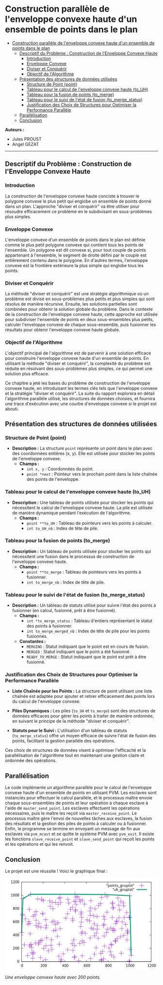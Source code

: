 # Construction parallèle de l'enveloppe convexe haute d'un ensemble de points dans le plan

- [Construction parallèle de l'enveloppe convexe haute d'un ensemble de points dans le plan](#construction-parallèle-de-lenveloppe-convexe-haute-dun-ensemble-de-points-dans-le-plan)
	- [Descriptif du Problème : Construction de l'Enveloppe Convexe Haute](#descriptif-du-problème--construction-de-lenveloppe-convexe-haute)
		- [Introduction](#introduction)
		- [Enveloppe Convexe](#enveloppe-convexe)
		- [Diviser et Conquérir](#diviser-et-conquérir)
		- [Objectif de l'Algorithme](#objectif-de-lalgorithme)
	- [Présentation des structures de données utilisées](#présentation-des-structures-de-données-utilisées)
		- [Structure de Point (point)](#structure-de-point-point)
		- [Tableau pour le calcul de l'enveloppe convexe haute (to\_UH)](#tableau-pour-le-calcul-de-lenveloppe-convexe-haute-to_uh)
		- [Tableau pour la fusion de points (to\_merge)](#tableau-pour-la-fusion-de-points-to_merge)
		- [Tableau pour le suivi de l'état de fusion (to\_merge\_status)](#tableau-pour-le-suivi-de-létat-de-fusion-to_merge_status)
		- [Justification des Choix de Structures pour Optimiser la Performance Parallèle](#justification-des-choix-de-structures-pour-optimiser-la-performance-parallèle)
	- [Parallélisation](#parallélisation)
	- [Conclusion](#conclusion)

**Auteurs :**

- Jules PROUST
- Angel GEZAT

---

## Descriptif du Problème : Construction de l'Enveloppe Convexe Haute

### Introduction

La construction de l'enveloppe convexe haute conciste à trouver le polygone convexe le plus petit qui englobe un ensemble de points donné dans un plan. L'approche "diviser et conquérir" va être utiliser pour résoudre efficacement ce problème en le subdivisant en sous-problèmes plus simples.

### Enveloppe Convexe

L'enveloppe convexe d'un ensemble de points dans le plan est définie comme le plus petit polygone convexe qui contient tous les points de l'ensemble. Un polygone est dit convexe si, pour tout couple de points appartenant à l'ensemble, le segment de droite défini par le couple est entièrement contenu dans le polygone. En d'autres termes, l'enveloppe convexe est la frontière extérieure la plus simple qui englobe tous les points.

### Diviser et Conquérir

La méthode "diviser et conquérir" est une stratégie algorithmique où un problème est divisé en sous-problèmes plus petits et plus simples qui sont résolus de manière récursive. Ensuite, les solutions partielles sont combinées pour obtenir la solution globale du problème. Dans le contexte de la construction de l'enveloppe convexe haute, cette approche est utilisée pour subdiviser l'ensemble de points en deux sous-ensembles plus petits, calculer l'enveloppe convexe de chaque sous-ensemble, puis fusionner les résultats pour obtenir l'enveloppe convexe haute globale.

### Objectif de l'Algorithme

L'objectif principal de l'algorithme est de parvenir à une solution efficace pour construire l'enveloppe convexe haute d'un ensemble de points. En utilisant la méthode "diviser et conquérir", la complexité du problème est réduite en résolvant des sous-problèmes plus simples, ce qui permet une solution plus efficace.

Ce chapitre a jeté les bases du problème de construction de l'enveloppe convexe haute, en introduisant les termes clés tels que l'enveloppe convexe et la stratégie "diviser et conquérir". La suite du rapport explorera en détail l'algorithme parallèle utilisé, les structures de données choisies, et fournira une trace d'exécution avec une courbe d'enveloppe convexe si le projet est abouti.

## Présentation des structures de données utilisées

### Structure de Point (point)

- **Description :** La structure `point` représente un point dans le plan avec des coordonnées entières (x, y). Elle est utilisée pour stocker les points de l'enveloppe convexe.
  - **Champs :**
    - `int x, y` : Coordonnées du point.
    - `point *next` : Pointeur vers le prochain point dans la liste chaînée des points de l'enveloppe.

### Tableau pour le calcul de l'enveloppe convexe haute (to_UH)

- **Description :** Une tableau de points utilisée pour stocker les points qui nécessitent le calcul de l'enveloppe convexe haute. La pile est utilisée de manière dynamique pendant l'exécution de l'algorithme.
  - **Champs :**
    - `point **to_UH` : Tableau de pointeurs vers les points à calculer.
    - `int to_UH_nb` : Index de tête de pile.

### Tableau pour la fusion de points (to_merge)

- **Description :** Un tableau de points utilisée pour stocker les points qui nécessitent une fusion dans le processus de construction de l'enveloppe convexe haute.
  - **Champs :**
    - `point **to_merge` : Tableau de pointeurs vers les points à fusionner.
    - `int to_merge_nb` : Index de tête de pile.

### Tableau pour le suivi de l'état de fusion (to_merge_status)

- **Description :** Un tableau de statuts utilisé pour suivre l'état des points à fusionner (en calcul, fusionné, prêt à être fusionné).
  - **Champs :**
    - `int *to_merge_status` : Tableau d'entiers représentant le statut des points à fusionner.
    - `int to_merge_merged_nb` : Index de tête de pile pour les points fusionnés.
  - **Constantes :**
    - `MERGING` : Statut indiquant que le point est en cours de fusion.
    - `MERGED` : Statut indiquant que le point a été fusionné.
    - `READY_TO_MERGE` : Statut indiquant que le point est prêt à être fusionné.

### Justification des Choix de Structures pour Optimiser la Performance Parallèle

- **Liste Chaînée pour les Points :** La structure de point utilisant une liste chaînée est adaptée pour ajouter et retirer efficacement des points lors du calcul de l'enveloppe convexe.

- **Piles Dynamiques :** Les piles (`to_UH` et `to_merge`) sont des structures de données efficaces pour gérer les points à traiter de manière ordonnée, en suivant le principe de la méthode "diviser et conquérir".

- **Statuts pour le Suivi :** L'utilisation d'un tableau de statuts (`to_merge_status`) offre un moyen efficace de suivre l'état de fusion des points, facilitant la gestion parallèle des opérations.

Ces choix de structures de données visent à optimiser l'efficacité et la parallélisation de l'algorithme tout en maintenant une gestion claire et ordonnée des opérations.

## Parallélisation

Le code implémente un algorithme parallèle pour le calcul de l'enveloppe convexe haute d'un ensemble de points en utilisant PVM. Les esclaves sont instanciés pour effectuer le calcul parallèle, et le processus maître envoie chaque sous-ensembles de points et leur opération à chaque esclave à l'aide de `master_send_point`. Les esclaves effectuent les opérations nécessaires, puis le maître les reçoit via `master_receive_point`. Le processus maître gère l'envoi de nouvelles tâches aux esclaves, la fusion des résultats et la gestion des piles de points à calculer ou à fusionner. Enfin, le programme se termine en envoyant un message de fin aux esclaves via `pvm_mcast` et se quitte le système PVM avec `pvm_exit`. Il existe les fonctions `slave_receive_point` et `slave_send_point` qui reçoit les points et les opérations et qui les renvoit.

## Conclusion

Le projet est une réussite ! Voici le graphique final :

![upper hull réussi](upper_hull_Final.png)

*Une enveloppe convexe haute avec 200 points.*
